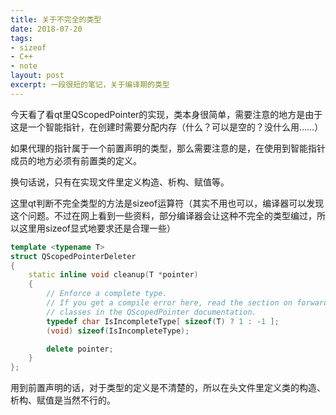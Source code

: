 ```yaml
---
title: 关于不完全的类型
date: 2018-07-20
tags:
- sizeof
- C++
- note
layout: post
excerpt: 一段很短的笔记，关于编译期的类型
---
```


今天看了看qt里QScopedPointer的实现，类本身很简单，需要注意的地方是由于这是一个智能指针，在创建时需要分配内存（什么？可以是空的？没什么用……）

如果代理的指针属于一个前置声明的类型，那么需要注意的是，在使用到智能指针成员的地方必须有前置类的定义。

换句话说，只有在实现文件里定义构造、析构、赋值等。

这里qt判断不完全类型的方法是sizeof运算符（其实不用也可以，编译器可以发现这个问题。不过在网上看到一些资料，部分编译器会让这种不完全的类型编过，所以这里用sizeof显式地要求还是合理一些）

```cpp
template <typename T>
struct QScopedPointerDeleter
{
    static inline void cleanup(T *pointer)
    {
        // Enforce a complete type.
        // If you get a compile error here, read the section on forward declared
        // classes in the QScopedPointer documentation.
        typedef char IsIncompleteType[ sizeof(T) ? 1 : -1 ];
        (void) sizeof(IsIncompleteType);

        delete pointer;
    }
};
```

用到前置声明的话，对于类型的定义是不清楚的，所以在头文件里定义类的构造、析构、赋值是当然不行的。
